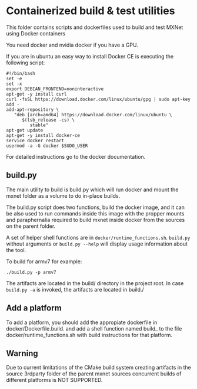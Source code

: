 # Containerized build & test utilities

This folder contains scripts and dockerfiles used to build and test MXNet using
Docker containers

You need docker and nvidia docker if you have a GPU.

If you are in ubuntu an easy way to install Docker CE is executing the
following script:


```
#!/bin/bash
set -e
set -x
export DEBIAN_FRONTEND=noninteractive
apt-get -y install curl
curl -fsSL https://download.docker.com/linux/ubuntu/gpg | sudo apt-key add -
add-apt-repository \
   "deb [arch=amd64] https://download.docker.com/linux/ubuntu \
      $(lsb_release -cs) \
         stable"
apt-get update
apt-get -y install docker-ce
service docker restart
usermod -a -G docker $SUDO_USER
```

For detailed instructions go to the docker documentation.


## build.py

The main utility to build is build.py which will run docker and mount the mxnet
folder as a volume to do in-place builds.

The build.py script does two functions, build the docker image, and it can be
also used to run commands inside this image with the propper mounts and
paraphernalia required to build mxnet inside docker from the sources on the
parent folder.

A set of helper shell functions are in `docker/runtime_functions.sh`.
`build.py` without arguments or `build.py --help` will display usage
information about the tool.

To build for armv7 for example:

```
./build.py -p armv7
```

The artifacts are located in the build/ directory in the project root. In case
`build.py -a` is invoked, the artifacts are located in build.<platform>/

## Add a platform

To add a platform, you should add the appropiate dockerfile in
docker/Dockerfile.build.<platform> and add a shell function named
build_<platform> to the file docker/runtime_functions.sh with build
instructions for that platform.

## Warning
Due to current limitations of the CMake build system creating artifacts in the
source 3rdparty folder of the parent mxnet sources concurrent builds of
different platforms is NOT SUPPORTED.
